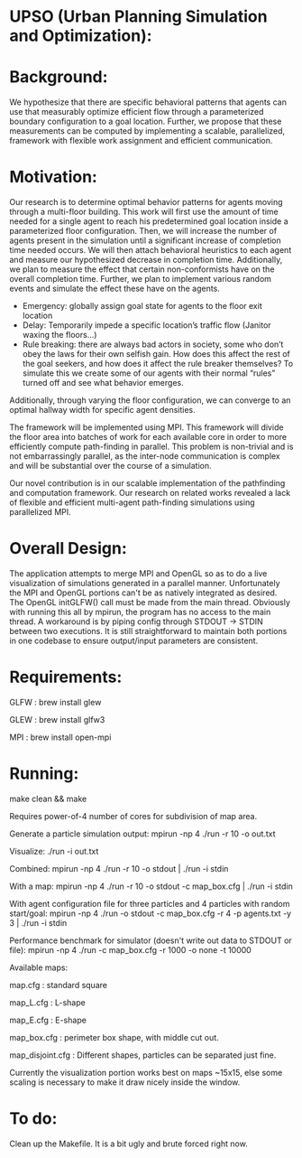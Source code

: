 # UPSO (Urban Planning Simulation and Optimization):

# Background:
We hypothesize that there are specific behavioral patterns that agents can use that measurably optimize efficient flow through a parameterized boundary configuration to a goal location. Further, we propose that these measurements can be computed by implementing a scalable, parallelized, framework with flexible work assignment and efficient communication.
	
# Motivation:
Our research is to determine optimal behavior patterns for agents moving through a multi-floor building. This work will first use the amount of time needed for a single agent to reach his predetermined goal location inside a parameterized floor configuration. Then, we will increase the number of agents present in the simulation until a significant increase of completion time needed occurs. We will then attach behavioral heuristics to each agent and measure our hypothesized decrease in completion time. Additionally, we plan to measure the effect that certain non-conformists have on the overall completion time. Further, we plan to implement various random events and simulate the effect these have on the agents.
* Emergency: globally assign goal state for agents to the floor exit location
* Delay: Temporarily impede a specific location’s traffic flow (Janitor waxing the floors…)
* Rule breaking:  there are always bad actors in society, some who don’t obey the laws for their own selfish gain.  How does this affect the rest of the goal seekers, and how does it affect the rule breaker themselves?  To simulate this we create some of our agents with their normal “rules” turned off and see what behavior emerges.  

Additionally, through varying the floor configuration, we can converge to an optimal hallway width for specific agent densities.

The framework will be implemented using MPI. This framework will divide the floor area into batches of work for each available core in order to more efficiently compute path-finding in parallel. This problem is non-trivial and is not embarrassingly parallel, as the inter-node communication is complex and will be substantial over the course of a simulation.

Our novel contribution is in our scalable implementation of the pathfinding and computation framework. Our research on related works revealed a lack of flexible and efficient multi-agent path-finding simulations using parallelized MPI. 

# Overall Design:

The application attempts to merge MPI and OpenGL so as to do a live visualization of simulations generated in a parallel manner. Unfortunately the MPI and OpenGL portions can't be as natively integrated as desired. The OpenGL initGLFW() call must be made from the main thread. Obviously with running this all by mpirun, the program has no access to the main thread. A workaround is by piping config through STDOUT -> STDIN between two executions. It is still straightforward to maintain both portions in one codebase to ensure output/input parameters are consistent.

# Requirements:

GLFW : brew install glew

GLEW : brew install glfw3

MPI  : brew install open-mpi

# Running:

make clean && make

Requires power-of-4 number of cores for subdivision of map area.

Generate a particle simulation output:
mpirun -np 4 ./run -r 10 -o out.txt

Visualize:
./run -i out.txt

Combined:
mpirun -np 4 ./run -r 10 -o stdout | ./run -i stdin

With a map:
mpirun -np 4 ./run -r 10 -o stdout -c map_box.cfg | ./run -i stdin

With agent configuration file for three particles and 4 particles with random start/goal:
mpirun -np 4 ./run -o stdout -c map_box.cfg -r 4 -p agents.txt -y 3 | ./run -i stdin

Performance benchmark for simulator (doesn't write out data to STDOUT or file):
mpirun -np 4 ./run -c map_box.cfg -r 1000 -o none -t 10000

Available maps:

map.cfg : standard square

map_L.cfg : L-shape

map_E.cfg : E-shape

map_box.cfg : perimeter box shape, with middle cut out.

map_disjoint.cfg : Different shapes, particles can be separated just fine.

Currently the visualization portion works best on maps ~15x15, else some scaling is necessary to make it draw nicely inside the window.

# To do:

Clean up the Makefile. It is a bit ugly and brute forced right now.
